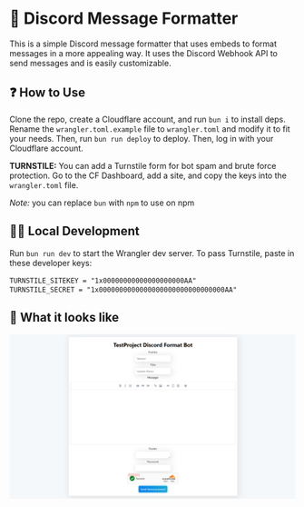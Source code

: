 # 📒 Discord Message Formatter

This is a simple Discord message formatter that uses embeds to format messages in a more appealing way. It uses the Discord Webhook API to send messages and is easily customizable.

## ❓ How to Use

Clone the repo, create a Cloudflare account, and run `bun i` to install deps. Rename the `wrangler.toml.example` file to `wrangler.toml` and modify it to fit your needs. Then, run `bun run deploy` to deploy. Then, log in with your Cloudflare account.

**TURNSTILE:** You can add a Turnstile form for bot spam and brute force protection. Go to the CF Dashboard, add a site, and copy the keys into the `wrangler.toml` file.

*Note:* you can replace `bun` with `npm` to use on npm

## 🧑‍💻 Local Development

Run `bun run dev` to start the Wrangler dev server. To pass Turnstile, paste in these developer keys:

```
TURNSTILE_SITEKEY = "1x00000000000000000000AA"
TURNSTILE_SECRET = "1x0000000000000000000000000000000AA"
```

## 🌄 What it looks like

![Discord message formatter image preview](format-bot-preview.png)

